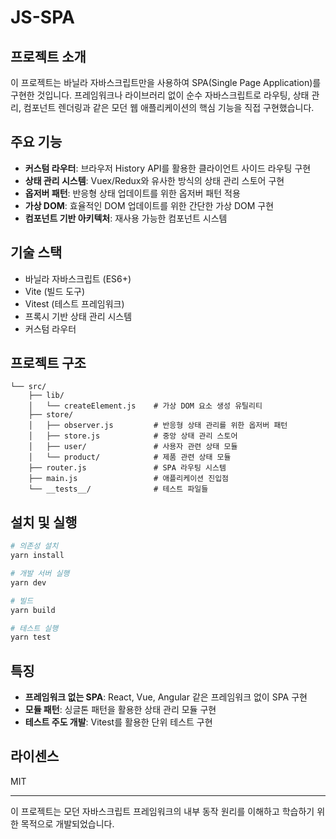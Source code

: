 # JS-SPA

## 프로젝트 소개

이 프로젝트는 바닐라 자바스크립트만을 사용하여 SPA(Single Page Application)를 구현한 것입니다. 프레임워크나 라이브러리 없이 순수 자바스크립트로 라우팅, 상태 관리, 컴포넌트 렌더링과 같은 모던 웹 애플리케이션의 핵심 기능을 직접 구현했습니다.

## 주요 기능

- **커스텀 라우터**: 브라우저 History API를 활용한 클라이언트 사이드 라우팅 구현
- **상태 관리 시스템**: Vuex/Redux와 유사한 방식의 상태 관리 스토어 구현
- **옵저버 패턴**: 반응형 상태 업데이트를 위한 옵저버 패턴 적용
- **가상 DOM**: 효율적인 DOM 업데이트를 위한 간단한 가상 DOM 구현
- **컴포넌트 기반 아키텍처**: 재사용 가능한 컴포넌트 시스템

## 기술 스택

- 바닐라 자바스크립트 (ES6+)
- Vite (빌드 도구)
- Vitest (테스트 프레임워크)
- 프록시 기반 상태 관리 시스템
- 커스텀 라우터

## 프로젝트 구조

```
└── src/
    ├── lib/
    │   └── createElement.js    # 가상 DOM 요소 생성 유틸리티
    ├── store/
    │   ├── observer.js         # 반응형 상태 관리를 위한 옵저버 패턴
    │   ├── store.js            # 중앙 상태 관리 스토어
    │   ├── user/               # 사용자 관련 상태 모듈
    │   └── product/            # 제품 관련 상태 모듈
    ├── router.js               # SPA 라우팅 시스템
    ├── main.js                 # 애플리케이션 진입점
    └── __tests__/              # 테스트 파일들
```

## 설치 및 실행

```bash
# 의존성 설치
yarn install

# 개발 서버 실행
yarn dev

# 빌드
yarn build

# 테스트 실행
yarn test
```

## 특징

- **프레임워크 없는 SPA**: React, Vue, Angular 같은 프레임워크 없이 SPA 구현
- **모듈 패턴**: 싱글톤 패턴을 활용한 상태 관리 모듈 구현
- **테스트 주도 개발**: Vitest를 활용한 단위 테스트 구현

## 라이센스

MIT

---

이 프로젝트는 모던 자바스크립트 프레임워크의 내부 동작 원리를 이해하고 학습하기 위한 목적으로 개발되었습니다.
